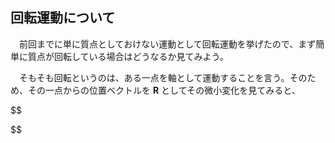 
## 回転運動について

　前回までに単に質点としておけない運動として回転運動を挙げたので、まず簡単に質点が回転している場合はどうなるか見てみよう。

　そもそも回転というのは、ある一点を軸として運動することを言う。そのため、その一点からの位置ベクトルを $\bm{R}$ としてその微小変化を見てみると、

$$

$$
<!-- 
実は、二体問題のところで同じものを扱っており、このときにはある一つの地点に向けて力が働き続けていることにより回転運動を行っていた。そこで、ある地点にある質点（質量 $m$ ）の位置ベクトルを $\bm{r}$ として力 $\bm{F}$ を極座標 $(r,\theta)$ により

$$
    \bm{F}=
    f(r,\theta)
    \left(-\frac{\bm{r}}{r}\right)
$$

として運動方程式を二体問題のときと同じように整理してみると、以下の方程式が得られる。

$$
    m\frac{\mathrm{d}^2r}{\mathrm{d}t^2}-
    mr
    \left(
        \frac{\mathrm{d}\theta}
        {\mathrm{d}t}
    \right)^2
    =
    -f(r,\theta)
$$
$$
    \frac{\mathrm{d}L}{\mathrm{d}t}=0、
    \left(
        L=mr^2
        \frac{\mathrm{d}\theta}{\mathrm{d}t}=
        \mathrm{const}
    \right)
$$

仮に、何も力が働いていない場合（ $f=0$ ）を考えると、

$$
    m\frac{\mathrm{d}^2r}{\mathrm{d}t^2}=
    mr
    \left(
        \frac{\mathrm{d}\theta}
        {\mathrm{d}t}
    \right)^2=
    \frac{L^2}{mr^3}
    \rightarrow
    \frac{\mathrm{d}^2r}{\mathrm{d}t^2}=
    \frac{L^2}{m^2r^3}
$$

となるが、この式は両辺に $r$ の時間微分をかけて

$$
    (左辺)=
    \frac{\mathrm{d}r}{\mathrm{d}t}
    \frac{\mathrm{d}^2r}{\mathrm{d}t^2}=
    \frac{1}{2}
    \frac{\mathrm{d}}{\mathrm{d}t}
    \left(
        \frac{\mathrm{d}r}{\mathrm{d}t}
    \right)^2
$$

$$
    (右辺)=
    \frac{\mathrm{d}r}{\mathrm{d}t}
    \frac{L^2}{m^2r^3}=
    -\frac{1}{2}
    \frac{\mathrm{d}}{\mathrm{d}t}
    \left(
        \frac{L^2}{m^2r^2}
    \right)
$$

<!-- 　振り子とは、上図のように質量 $m$ の質点を糸で吊るしたもので揺らすと糸の長さを一定にして一種の回転運動を行う。このときの運動方程式は、張力を $\bm{T}$、重力加速度を $g$ とすると糸と水平な方向に対しては静止（糸の長さが $r$ で一定）であるため

$$
    m
    \frac{\mathrm{d}^2r}{\mathrm{d}t^2}=
    T-mg\cos\theta=0
    \leftrightarrow
    T=mg\cos\theta
$$

となり、鉛直方向に対しては重力のみ影響しており

$$
    m
    \frac{\mathrm{d}}{\mathrm{d}t}
    \left(r\frac{\mathrm{d}\theta}{\mathrm{d}t}\right)=
    mr
    \frac{\mathrm{d}^2\theta}{\mathrm{d}t^2}=
    -mg\sin\theta
$$

となっている。そのため、同じ力が働いていたとしても $r$ によって同じ時間でも移動する距離が違うことになる。 -->